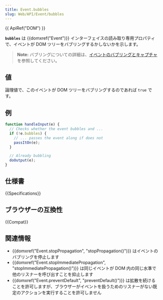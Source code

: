 ```yaml
---
title: Event.bubbles
slug: Web/API/Event/bubbles
---
```


{{ ApiRef("DOM") }}

**`bubbles`** は {{domxref("Event")}} インターフェイスの読み取り専用プロパティで、イベントが DOM ツリーをバブリングするかしないかを示します。

> **Note:** バブリングについての詳細は、[イベントのバブリングとキャプチャ](/ja/docs/Learn/JavaScript/Building_blocks/Events#event_bubbling_and_capture)を参照してください。

## 値

論理値で、このイベントが DOM ツリーをバブリングするのであれば `true` です。

## 例

```js
function handleInput(e) {
  // Checks whether the event bubbles and ...
  if (!e.bubbles) {
    // ... passes the event along if does not
    passItOn(e);
  }

  // Already bubbling
  doOutput(e);
}
```

## 仕様書

{{Specifications}}

## ブラウザーの互換性

{{Compat}}

## 関連情報

- {{domxref("Event.stopPropagation", "stopPropagation()")}} はイベントのバブリングを停止します
- {{domxref("Event.stopImmediatePropagation", "stopImmediatePropagation()")}} は同じイベントが DOM 内の同じ水準で他のリスナーを呼び出すことを抑止します
- {{domxref("Event.preventDefault", "preventDefault()")}} は拡散を続けることを許可しますが、ブラウザーがイベントを扱うためのリスナーがない既定のアクションを実行することを許可しません
